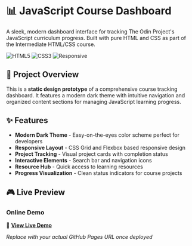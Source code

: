 # 📊 JavaScript Course Dashboard

A sleek, modern dashboard interface for tracking The Odin Project's JavaScript curriculum progress. Built with pure HTML and CSS as part of the Intermediate HTML/CSS course.

![HTML5](https://img.shields.io/badge/HTML5-E34F26?style=for-the-badge&logo=html5&logoColor=white)
![CSS3](https://img.shields.io/badge/CSS3-1572B6?style=for-the-badge&logo=css3&logoColor=white)
![Responsive](https://img.shields.io/badge/Responsive-Design-green?style=for-the-badge)

## 🎯 Project Overview

This is a **static design prototype** of a comprehensive course tracking dashboard. It features a modern dark theme with intuitive navigation and organized content sections for managing JavaScript learning progress.

## ✨ Features

- **Modern Dark Theme** - Easy-on-the-eyes color scheme perfect for developers
- **Responsive Layout** - CSS Grid and Flexbox based responsive design
- **Project Tracking** - Visual project cards with completion status
- **Interactive Elements** - Search bar and navigation icons
- **Resource Hub** - Quick access to learning resources
- **Progress Visualization** - Clean status indicators for course projects

## 🎮 Live Preview
  
### Online Demo
🔗 **[View Live Demo](https://your-username.github.io/odin-js-dashboard)** 

*Replace with your actual GitHub Pages URL once deployed*

